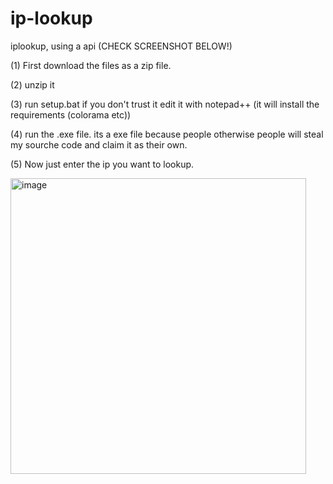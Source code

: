 # ip-lookup
iplookup, using a api (CHECK SCREENSHOT BELOW!)

(1) First download the files as a zip file.

(2) unzip it

(3) run setup.bat if you don't trust it edit it with notepad++ (it will install the requirements (colorama etc))

(4) run the .exe file. its a exe file because people otherwise people will steal my sourche code and claim it as their own.

(5) Now just enter the ip you want to lookup.

<img width="473" alt="image" src="https://user-images.githubusercontent.com/78307466/166102266-6b36e805-1163-49ba-8743-39f5d2ec6215.png">

